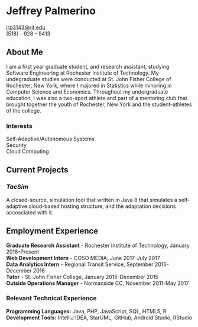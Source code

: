 # Jeffrey Palmerino 
jrp3143@rit.edu <br />
(518) - 928 - 9413

## About Me
I am a first year graduate student, and research assistant, studying Software Engineering at Rochester Institute of Technology. My undegraduate studies were conducted at St. John Fisher College of Rochester, New York, where I majored in Statistics while minoring in Computer Science and Economics. Throughout my undergraduate education, I was also a two-sport athlete and part of a mentoring club that brought together the youth of Rochester, New York and the student-athletes of the college. 

### Interests
Self-Adaptive/Autonomous Systems <br />
Security <br />
Cloud Computing  

## Current Projects  

### *TacSim*
A closed-source, simulation tool that written in Java 8 that simulates a self-adaptive cloud-based hosting structure, and the adaptation decisions accosciated with it. 

## Employment Experience
**Graduate Research Assistant** - Rochester Institute of Technology, January 2018-Present <br />
**Web Development Intern** - COSO MEDIA, June 2017-July 2017 <br />
**Data Analytics Intern** - Regional Transit Service, September 2016-December 2016 <br />
**Tutor** - St. John Fisher College, January 2015-December 2015 <br />
**Outside Operations Manager** - Normanside CC, November 2011-May 2017 <br />

### Relevant Technical Experience
**Programming Languages:** Java, PHP, JavaScript, SQL, HTML5, R <br />
**Development Tools:** IntelliJ IDEA, StarUML, GitHub, Android Studio, RStudio
